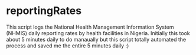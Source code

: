 # reportingRates

This script logs the National Health Management Information System (NHMIS) daily reporting rates by health facilities in Nigeria. Initially this took about 5 minutes daily to do manaually but this script totally automated the process and saved me the entire 5 minutes daily :)
